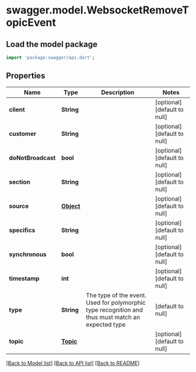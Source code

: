 # swagger.model.WebsocketRemoveTopicEvent

## Load the model package
```dart
import 'package:swagger/api.dart';
```

## Properties
Name | Type | Description | Notes
------------ | ------------- | ------------- | -------------
**client** | **String** |  | [optional] [default to null]
**customer** | **String** |  | [optional] [default to null]
**doNotBroadcast** | **bool** |  | [optional] [default to null]
**section** | **String** |  | [optional] [default to null]
**source** | [**Object**](Object.md) |  | [optional] [default to null]
**specifics** | **String** |  | [optional] [default to null]
**synchronous** | **bool** |  | [optional] [default to null]
**timestamp** | **int** |  | [optional] [default to null]
**type** | **String** | The type of the event. Used for polymorphic type recognition and thus must match an expected type | [default to null]
**topic** | [**Topic**](Topic.md) |  | [optional] [default to null]

[[Back to Model list]](../README.md#documentation-for-models) [[Back to API list]](../README.md#documentation-for-api-endpoints) [[Back to README]](../README.md)


